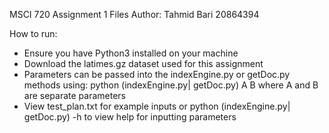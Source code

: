 MSCI 720 Assignment 1 Files
Author: Tahmid Bari 20864394

How to run:
- Ensure you have Python3 installed on your machine
- Download the latimes.gz dataset used for this assignment
- Parameters can be passed into the indexEngine.py or getDoc.py methods using: python (indexEngine.py| getDoc.py) A B
  where A and B are separate parameters
- View test_plan.txt for example inputs or python (indexEngine.py| getDoc.py) -h to view help for inputting parameters
